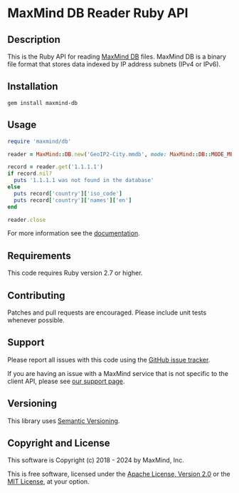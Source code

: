 # MaxMind DB Reader Ruby API

## Description

This is the Ruby API for reading [MaxMind
DB](https://maxmind.github.io/MaxMind-DB/) files. MaxMind DB is a binary
file format that stores data indexed by IP address subnets (IPv4 or IPv6).

## Installation

```
gem install maxmind-db
```

## Usage

```ruby
require 'maxmind/db'

reader = MaxMind::DB.new('GeoIP2-City.mmdb', mode: MaxMind::DB::MODE_MEMORY)

record = reader.get('1.1.1.1')
if record.nil?
  puts '1.1.1.1 was not found in the database'
else
  puts record['country']['iso_code']
  puts record['country']['names']['en']
end

reader.close
```

For more information see the
[documentation](https://www.rubydoc.info/gems/maxmind-db).

## Requirements

This code requires Ruby version 2.7 or higher.

## Contributing

Patches and pull requests are encouraged. Please include unit tests
whenever possible.

## Support

Please report all issues with this code using the [GitHub issue
tracker](https://github.com/maxmind/MaxMind-DB-Reader-ruby/issues).

If you are having an issue with a MaxMind service that is not specific to the
client API, please see [our support page](https://www.maxmind.com/en/support).

## Versioning

This library uses [Semantic Versioning](https://semver.org/).

## Copyright and License

This software is Copyright (c) 2018 - 2024 by MaxMind, Inc.

This is free software, licensed under the [Apache License, Version
2.0](LICENSE-APACHE) or the [MIT License](LICENSE-MIT), at your option.
